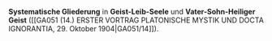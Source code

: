 
**Systematische Gliederung** in **Geist-Leib-Seele** und **Vater-Sohn-Heiliger Geist** ([[GA051 (14.) ERSTER VORTRAG PLATONISCHE MYSTIK UND DOCTA IGNORANTIA, 29. Oktober 1904|GA051/14]]).

